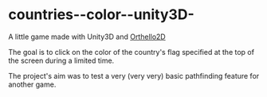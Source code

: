 countries--color--unity3D-
==========================

A little game made with Unity3D and [Orthello2D](http://forum.unity3d.com/threads/95827-Orthello-2D-Framework-100-FREE)

The goal is to click on the color of the country's flag specified at the top of the screen during a limited time.

The project's aim was to test a very (very very) basic pathfinding feature for another game.
